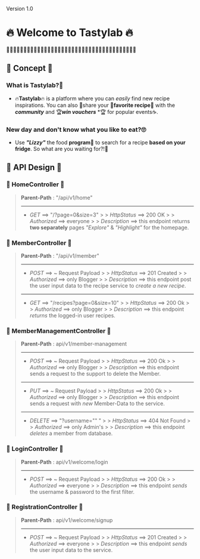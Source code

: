 Version 1.0

# 🔥 Welcome to Tastylab 🔥
🍔🍔🍔🍔🍔🍔🍔🍔🍔🍔🍔🍔🍔🍔🍔🍔🍔🍔🍔🍔🍔🍔🍔🍔🍔🍔🍔🍔🍔🍔🍔🍔🍔🍔🍔🍔🍔🍔
## 🍓 Concept 🍓

### What is Tastylab?🤔

+ 🔥**Tastylab**🔥 is a platform where you can *easily* find new recipe inspirations.
  You can also 🔗share your 🍝**favorite recipe**🍝 with the ***community*** and 🏆***win vouchers*** *🏆 for
  popular events☕.

### New day and don't know what you like to eat?🙄

+ Use ***"Lizzy"*** the food **program**🤖 to search for a recipe **based on your fridge**.
  So what are you waiting for?!👀

##  🍓 API Design 🍓

### 🍪 HomeController 🍪
> **Parent-Path** : "/api/v1/home"
> ___
> + *GET* ⟹ "/?page=0&size=3"
    >
    >   *HttpStatus* ⟹ 200 OK
    >
    >   *Authorized* ⟹ everyone
    >
    >   *Description* ⟹ this endpoint returns **two separately** pages *"Explore"* & *"Highlight"* for the homepage.
### 🍪 MemberController 🍪
> **Parent-Path** : "/api/v1/member"
> ___
> + *POST* ⟹ ~ Request Payload
    >
    >   *HttpStatus* ⟹ 201 Created
    >
    >   *Authorized* ⟹ only Blogger
    >
    >   *Description* ⟹ this endpoint post the user input data to the recipe service to *create a new recipe*.
> ___
>
> + *GET* ⟹ "/recipes?page=0&size=10"
    >
    >   *HttpStatus* ⟹ 200 Ok
    >
    >   *Authorized* ⟹ only Blogger
    >
    >   *Description* ⟹ this endpoint *returns* the logged-in user recipes.
### 🍪 MemberManagementController 🍪
> **Parent-Path** : api/v1/member-management
> ___
> + *POST* ⟹ ~ Request Payload
    >
    >   *HttpStatus* ⟹ 200 Ok
    >
    >   *Authorized* ⟹ only Blogger
    >
    >   *Description* ⟹ this endpoint sends a request to the support to delete the Member.
> ___
> + *PUT* ⟹ ~ Request Payload
    >
    >   *HttpStatus* ⟹ 200 Ok
    >
    >   *Authorized* ⟹ only Blogger
    >
    >   *Description* ⟹ this endpoint sends a request with *new* Member-Data to the service.
> ___
>
> + *DELETE* ⟹ "?username="" "
    >
    >   *HttpStatus* ⟹ 404 Not Found
    >
    >   *Authorized* ⟹ only Admin's
    >
    >   *Description* ⟹ this endpoint *deletes* a member from database.
### 🍪 LoginController 🍪
> **Parent-Path** : api/v1/welcome/login
> ___
> + *POST* ⟹ ~ Request Payload
    >
    >   *HttpStatus* ⟹ 200 Ok
    >
    >   *Authorized* ⟹ everyone
    >
    >   *Description* ⟹ this endpoint *sends* the username & password to the first filter.
### 🍪 RegistrationController 🍪
> **Parent-Path** : api/v1/welcome/signup
> ___
> + *POST* ⟹ ~ Request Payload
    >
    >   *HttpStatus* ⟹ 201 Created
    >
    >   *Authorized* ⟹ everyone
    >
    >   *Description* ⟹ this endpoint *sends* the user input data to the service.
